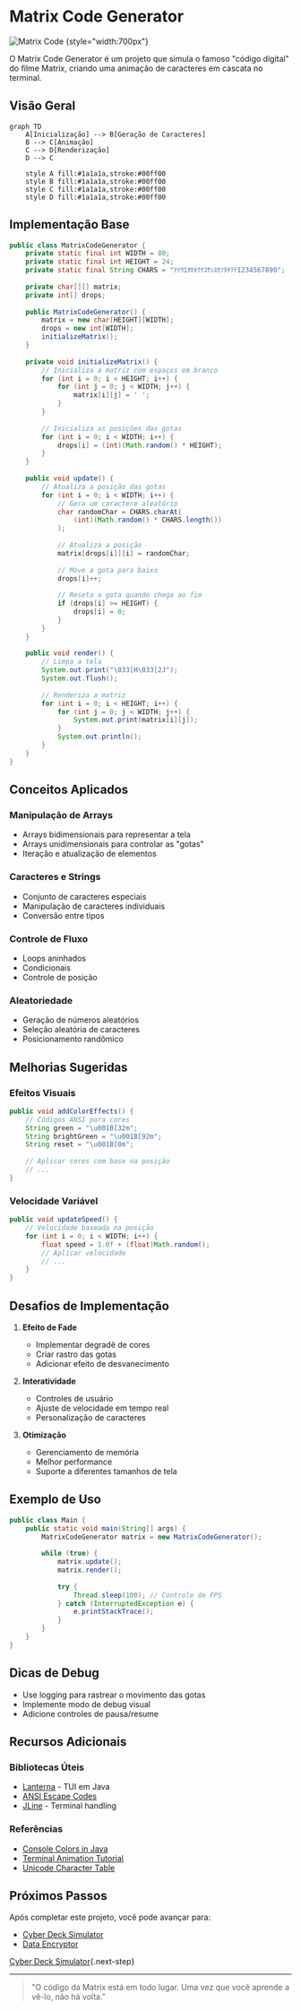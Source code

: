 # Matrix Code Generator

![Matrix Code](matrix-code-banner.png)
{style="width:700px"}

O Matrix Code Generator é um projeto que simula o famoso "código digital" do filme Matrix, criando uma animação de caracteres em cascata no terminal.

## Visão Geral

```mermaid
graph TD
    A[Inicialização] --> B[Geração de Caracteres]
    B --> C[Animação]
    C --> D[Renderização]
    D --> C
    
    style A fill:#1a1a1a,stroke:#00ff00
    style B fill:#1a1a1a,stroke:#00ff00
    style C fill:#1a1a1a,stroke:#00ff00
    style D fill:#1a1a1a,stroke:#00ff00
```

## Implementação Base

```java
public class MatrixCodeGenerator {
    private static final int WIDTH = 80;
    private static final int HEIGHT = 24;
    private static final String CHARS = "ｱｲｳｴｵｶｷｸｹｺｻｼｽｾｿﾀﾁﾂﾃ1234567890";
    
    private char[][] matrix;
    private int[] drops;
    
    public MatrixCodeGenerator() {
        matrix = new char[HEIGHT][WIDTH];
        drops = new int[WIDTH];
        initializeMatrix();
    }
    
    private void initializeMatrix() {
        // Inicializa a matriz com espaços em branco
        for (int i = 0; i < HEIGHT; i++) {
            for (int j = 0; j < WIDTH; j++) {
                matrix[i][j] = ' ';
            }
        }
        
        // Inicializa as posições das gotas
        for (int i = 0; i < WIDTH; i++) {
            drops[i] = (int)(Math.random() * HEIGHT);
        }
    }
    
    public void update() {
        // Atualiza a posição das gotas
        for (int i = 0; i < WIDTH; i++) {
            // Gera um caractere aleatório
            char randomChar = CHARS.charAt(
                (int)(Math.random() * CHARS.length())
            );
            
            // Atualiza a posição
            matrix[drops[i]][i] = randomChar;
            
            // Move a gota para baixo
            drops[i]++;
            
            // Reseta a gota quando chega ao fim
            if (drops[i] >= HEIGHT) {
                drops[i] = 0;
            }
        }
    }
    
    public void render() {
        // Limpa a tela
        System.out.print("\033[H\033[2J");
        System.out.flush();
        
        // Renderiza a matriz
        for (int i = 0; i < HEIGHT; i++) {
            for (int j = 0; j < WIDTH; j++) {
                System.out.print(matrix[i][j]);
            }
            System.out.println();
        }
    }
}
```

## Conceitos Aplicados

### Manipulação de Arrays
- Arrays bidimensionais para representar a tela
- Arrays unidimensionais para controlar as "gotas"
- Iteração e atualização de elementos

### Caracteres e Strings
- Conjunto de caracteres especiais
- Manipulação de caracteres individuais
- Conversão entre tipos

### Controle de Fluxo
- Loops aninhados
- Condicionais
- Controle de posição

### Aleatoriedade
- Geração de números aleatórios
- Seleção aleatória de caracteres
- Posicionamento randômico

## Melhorias Sugeridas

### Efeitos Visuais
```java
public void addColorEffects() {
    // Códigos ANSI para cores
    String green = "\u001B[32m";
    String brightGreen = "\u001B[92m";
    String reset = "\u001B[0m";
    
    // Aplicar cores com base na posição
    // ...
}
```

### Velocidade Variável
```java
public void updateSpeed() {
    // Velocidade baseada na posição
    for (int i = 0; i < WIDTH; i++) {
        float speed = 1.0f + (float)Math.random();
        // Aplicar velocidade
        // ...
    }
}
```

## Desafios de Implementação

1. **Efeito de Fade**
   - Implementar degradê de cores
   - Criar rastro das gotas
   - Adicionar efeito de desvanecimento

2. **Interatividade**
   - Controles de usuário
   - Ajuste de velocidade em tempo real
   - Personalização de caracteres

3. **Otimização**
   - Gerenciamento de memória
   - Melhor performance
   - Suporte a diferentes tamanhos de tela

## Exemplo de Uso

```java
public class Main {
    public static void main(String[] args) {
        MatrixCodeGenerator matrix = new MatrixCodeGenerator();
        
        while (true) {
            matrix.update();
            matrix.render();
            
            try {
                Thread.sleep(100); // Controle de FPS
            } catch (InterruptedException e) {
                e.printStackTrace();
            }
        }
    }
}
```

## Dicas de Debug

- Use logging para rastrear o movimento das gotas
- Implemente modo de debug visual
- Adicione controles de pausa/resume

## Recursos Adicionais

### Bibliotecas Úteis
- [Lanterna](https://github.com/mabe02/lanterna) - TUI em Java
- [ANSI Escape Codes](https://en.wikipedia.org/wiki/ANSI_escape_code)
- [JLine](https://github.com/jline/jline3) - Terminal handling

### Referências
- [Console Colors in Java](https://stackoverflow.com/questions/5762491/how-to-print-color-in-console-using-system-out-println)
- [Terminal Animation Tutorial](https://www.baeldung.com/java-console-animation)
- [Unicode Character Table](https://unicode-table.com/en/)

## Próximos Passos

Após completar este projeto, você pode avançar para:
- [Cyber Deck Simulator](cyber-deck-simulator.md)
- [Data Encryptor](data-encryptor.md)

[Cyber Deck Simulator](cyber-deck-simulator.md){.next-step}

---

> "O código da Matrix está em todo lugar. Uma vez que você aprende a vê-lo, não há volta."